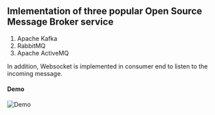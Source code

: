 ## Imlementation of three popular Open Source Message Broker service
1. Apache Kafka 
1. RabbitMQ
1. Apache ActiveMQ

In addition, Websocket is implemented in consumer end to listen to the incoming message.

#### Demo
![Demo](/assets/demo.gif)
